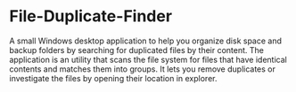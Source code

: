 # File-Duplicate-Finder
A small Windows desktop application to help you organize disk space and backup folders by searching for duplicated files by their content. The application is an utility that scans the file system for files that have identical contents and matches them into groups. It lets you remove duplicates or investigate the files by opening their location in explorer.

